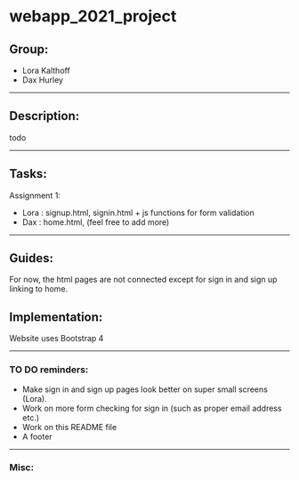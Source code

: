# webapp_2021_project
## Group:
+ Lora Kalthoff
+ Dax Hurley
---
## Description:
todo

---
## Tasks:
Assignment 1:
- Lora : signup.html, signin.html + js functions for form validation
- Dax : home.html,  (feel free to add more)

---
## Guides:
For now, the html pages are not connected except for sign in and sign up linking to home. 

## Implementation:
Website uses Bootstrap 4

---
### TO DO reminders:
- Make sign in and sign up pages look better on super small screens (Lora).
- Work on more form checking for sign in (such as proper email address etc.)
- Work on this README file
- A footer

---
### Misc:
